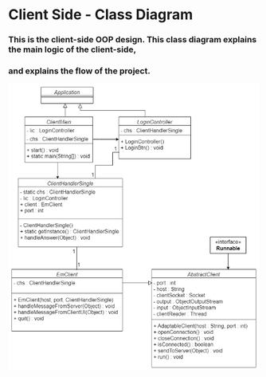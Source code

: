 # Client Side - Class Diagram

### This is the client-side OOP design. This class diagram explains the main logic of the client-side,
### and explains the flow of the project.

![Client - Class Diagram.png](https://github.com/NadavShwartz93/myFuelProject/blob/c826df0baddfba3c8f99a431776a91b2c08c35c2/clientSideProject/Client%20-%20Class%20Diagram.png
"Client Side")
